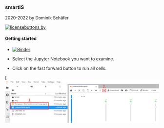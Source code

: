 ### smartiS

2020-2022 by Dominik Schäfer

[![licensebuttons by](https://licensebuttons.net/l/by/3.0/88x31.png)](https://creativecommons.org/licenses/by/4.0)

#### Getting started

* [![Binder](https://mybinder.org/badge_logo.svg)](https://mybinder.org/v2/gh/Dommsko/smartiS/master?urlpath=lab)

* Select the Jupyter Notebook you want to examine.

* Click on the fast forward button to run all cells.

[![How To Use](img/howto.png)
